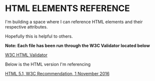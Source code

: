 # HTML ELEMENTS REFERENCE

I'm building a space where I can reference HTML elements and their respective attributes.

Hopefully this is helpful to others.

**Note: Each file has been run through the W3C Validator located below**

[W3C HTML Validator](https://validator.w3.org/)

Below is the HTML version I'm referencing

[HTML 5.1, W3C Recommendation, 1 November 2016](https://www.w3.org/TR/html51/semantics.html#semantics)
